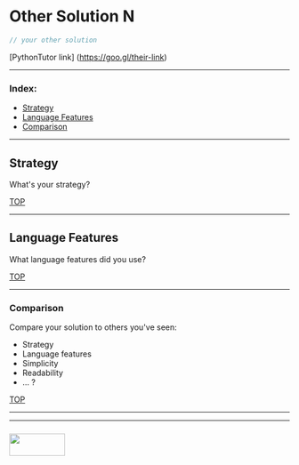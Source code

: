 # Other Solution N

```js
// your other solution
```

[PythonTutor link] (https://goo.gl/their-link)

___

### Index:
* [Strategy](#strategy)
* [Language Features](#language-features)
* [Comparison](#comparison)

___


## Strategy 

What's your strategy? 

[TOP](#mh159)

___


## Language Features

What language features did you use?

[TOP](#mh159)

___


### Comparison

Compare your solution to others you've seen:
* Strategy
* Language features
* Simplicity
* Readability
* ... ?

[TOP](#mh159)

___
___
### <a href="http://elewa.education/blog" target="_blank"><img src="https://user-images.githubusercontent.com/18554853/34921062-506450ae-f97d-11e7-875f-6feeb26ad72d.png" width="100" height="40"/></a>

